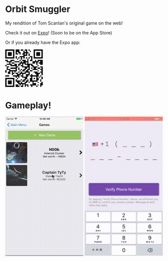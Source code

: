 # Orbit Smuggler
My rendition of Tom Scanlan's original game on the web!

Check it out on [Expo](https://expo.io/@standaddy/orbitstanish)! (Soon to be on the App Store)

Or if you already have the Expo app:

![Expo QR code](./READMEstuff/orbitqr.png "Expo QR code")


# Gameplay!

![Gameplay](./READMEstuff/output.gif) ![Gameplay](./READMEstuff/output1.gif)

